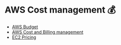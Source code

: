 # AWS Cost management 💰

- [AWS Budget](../services/aws-budget.md)
- [AWS Cost and Billing management](../services/cost-billing-management.md)
- [EC2 Pricing](../services/amazon-ec2.md#3-pricing)
